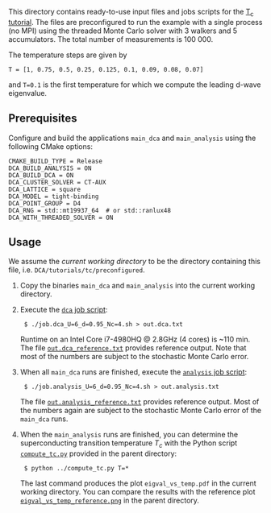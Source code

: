 This directory contains ready-to-use input files and jobs scripts for the [T<sub>c</sub> tutorial](https://github.com/CompFUSE/DCA/wiki/Tutorial:-Tc).
The files are preconfigured to run the example with a single process (no MPI) using the threaded Monte Carlo solver with 3 walkers and 5 accumulators.
The total number of measurements is 100 000.

The temperature steps are given by

    T = [1, 0.75, 0.5, 0.25, 0.125, 0.1, 0.09, 0.08, 0.07]

  and `T=0.1` is the first temperature for which we compute the leading d-wave eigenvalue.

Prerequisites
-------------
Configure and build the applications `main_dca` and `main_analysis` using the following CMake
options:

    CMAKE_BUILD_TYPE = Release
    DCA_BUILD_ANALYSIS = ON
    DCA_BUILD_DCA = ON
    DCA_CLUSTER_SOLVER = CT-AUX
    DCA_LATTICE = square
    DCA_MODEL = tight-binding
    DCA_POINT_GROUP = D4
    DCA_RNG = std::mt19937_64  # or std::ranlux48
    DCA_WITH_THREADED_SOLVER = ON

Usage
-----
We assume the *current working directory* to be the directory containing this file, i.e. `DCA/tutorials/tc/preconfigured`.

1. Copy the binaries `main_dca` and `main_analysis` into the current working directory.

2. Execute the [`dca` job script](https://github.com/CompFUSE/DCA/blob/master/tutorials/tc/preconfigured/job.dca_U=6_d=0.95_Nc=4.sh):

        $ ./job.dca_U=6_d=0.95_Nc=4.sh > out.dca.txt

    Runtime on an Intel Core i7-4980HQ @ 2.8GHz (4 cores) is ~110 min.  
    The file [`out.dca_reference.txt`](https://github.com/CompFUSE/DCA/blob/master/tutorials/tc/preconfigured/out.dca_reference.txt) provides reference output.
    Note that most of the numbers are subject to the stochastic Monte Carlo error.

3. When all `main_dca` runs are finished, execute the [`analysis` job script](https://github.com/CompFUSE/DCA/blob/master/tutorials/tc/preconfigured/job.analysis_U=6_d=0.95_Nc=4.sh):

        $ ./job.analysis_U=6_d=0.95_Nc=4.sh > out.analysis.txt

    The file [`out.analysis_reference.txt`](https://github.com/CompFUSE/DCA/blob/master/tutorials/tc/preconfigured/out.analysis_reference.txt) provides reference output.
    Most of the numbers again are subject to the stochastic Monte Carlo error of the `main_dca` runs.

4. When the `main_analysis` runs are finished, you can determine the superconducting transition temperature _T<sub>c</sub>_ with the Python script [`compute_tc.py`](https://github.com/CompFUSE/DCA/blob/master/tutorials/tc/compute_tc.py) provided in the parent directory:

        $ python ../compute_tc.py T=*

    The last command produces the plot `eigval_vs_temp.pdf` in the current working directory.
    You can compare the results with the reference plot [`eigval_vs_temp_reference.png`](https://github.com/CompFUSE/DCA/blob/master/tutorials/tc/eigval_vs_temp_reference.png) in the parent directory.
